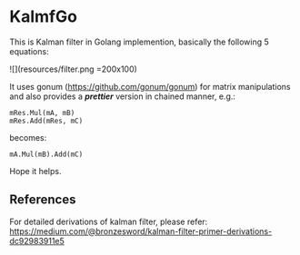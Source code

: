 # KalmfGo
This is Kalman filter in Golang implemention, basically the following 5 equations:

![](resources/filter.png =200x100)

It uses gonum (https://github.com/gonum/gonum) for matrix manipulations and also provides a ***prettier*** version in chained manner, e.g.:
```
mRes.Mul(mA, mB)
mRes.Add(mRes, mC)
```
becomes:
```
mA.Mul(mB).Add(mC)
```
Hope it helps.

## References
For detailed derivations of kalman filter, please refer:   
https://medium.com/@bronzesword/kalman-filter-primer-derivations-dc92983911e5